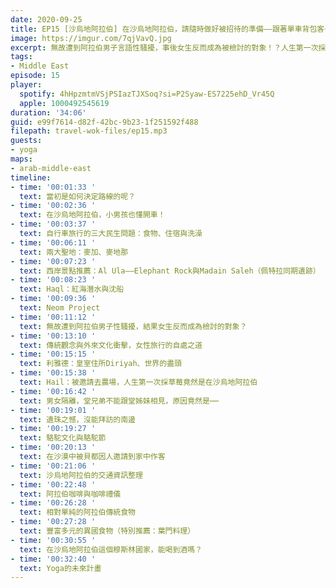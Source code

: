 ```yaml
---
date: 2020-09-25
title: EP15 [沙烏地阿拉伯] 在沙烏地阿拉伯，請隨時做好被招待的準備——跟著單車背包客一起探索半島！ ft. 單車背包客Yoga
image: https://imgur.com/7qjVavQ.jpg
excerpt: 無故遭到阿拉伯男子言語性騷擾，事後女生反而成為被檢討的對象！？人生第一次採草莓，竟然是在沙烏地阿拉伯的沙漠裡？在沙漠裡騎上幾百公里的自行車，要怎麼吃飯睡覺洗澡？數千年來與駱駝為伍的貝都因人，到了21世紀，過著怎樣的生活？Yoga將帶領我們繼續深入沙烏地阿拉伯，分享更多路上與人相會的故事。充滿人情味的自行車半島之旅，現在就讓我們跟著Yoga一起出發吧！
tags:
- Middle East
episode: 15
player:
  spotify: 4hHpzmtmVSjPSIazTJXSoq?si=P2Syaw-ES7225ehD_Vr45Q
  apple: 1000492545619
duration: '34:06'
guid: e99f7614-d82f-42bc-9b23-1f251592f488
filepath: travel-wok-files/ep15.mp3
guests:
- yoga
maps:
- arab-middle-east
timeline:
- time: '00:01:33 '
  text: 當初是如何決定路線的呢？
- time: '00:02:36 '
  text: 在沙烏地阿拉伯，小男孩也懂開車！
- time: '00:03:37 '
  text: 自行車旅行的三大民生問題：食物、住宿與洗澡
- time: '00:06:11 '
  text: 兩大聖地：麥加、麥地那
- time: '00:07:23 '
  text: 西岸景點推薦：Al Ula——Elephant Rock與Madain Saleh（佩特拉同期遺跡）
- time: '00:08:23 '
  text: Haql：紅海潛水與沈船
- time: '00:09:36 '
  text: Neom Project
- time: '00:11:12 '
  text: 無故遭到阿拉伯男子性騷擾，結果女生反而成為檢討的對象？
- time: '00:13:10 '
  text: 傳統觀念與外來文化衝擊，女性旅行的自處之道
- time: '00:15:15 '
  text: 利雅德：皇室住所Diriyah、世界的盡頭
- time: '00:15:38 '
  text: Hail：被邀請去農場，人生第一次採草莓竟然是在沙烏地阿拉伯
- time: '00:16:42 '
  text: 男女隔離，堂兄弟不能跟堂姊妹相見，原因竟然是⋯⋯
- time: '00:19:01 '
  text: 遺珠之憾，沒能拜訪的南邊
- time: '00:19:27 '
  text: 駱駝文化與駱駝節
- time: '00:20:13 '
  text: 在沙漠中被貝都因人邀請到家中作客
- time: '00:21:06 '
  text: 沙烏地阿拉伯的交通資訊整理
- time: '00:22:48 '
  text: 阿拉伯咖啡與咖啡禮儀
- time: '00:26:28 '
  text: 相對單純的阿拉伯傳統食物
- time: '00:27:28 '
  text: 豐富多元的異國食物（特別推薦：葉門料理）
- time: '00:30:55 '
  text: 在沙烏地阿拉伯這個穆斯林國家，能喝到酒嗎？
- time: '00:32:40 '
  text: Yoga的未來計畫
---
```



